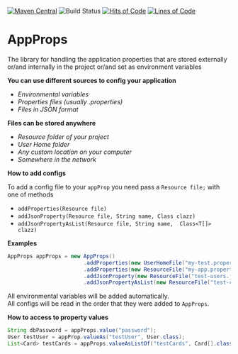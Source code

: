 [![Maven Central](https://img.shields.io/maven-central/v/io.lenar/app-props.svg)](https://maven-badges.herokuapp.com/maven-central/io.lenar/app-props)
![Build Status](https://travis-ci.com/LenarBad/app-props.svg?branch=master)
[![Hits of Code](https://hitsofcode.com/github/lenarbad/app-props)](https://hitsofcode.com/view/github/lenarbad/app-props)
[![Lines of Code](https://tokei.rs/b1/github/lenarbad/app-props)](https://github.com/lenarbad/app-props)

# AppProps
The library for handling the application properties that are stored externally or/and internally in the project or/and set as environment variables


**You can use different sources to config your application**
    
   - *Environmental variables*
   - *Properties files (usually .properties)*
   - *Files in JSON format*
   
    
**Files can be stored anywhere**

   - *Resource folder of your project*
   - *User Home folder*
   - *Any custom location on your computer*
   - *Somewhere in the network*
   
**How to add configs**

To add a config file to your ```appProp``` you need pass a ```Resource file;``` with one of methods
   - ```addProperties(Resource file)```
   - ```addJsonProperty(Resource file, String name, Class clazz)```
   - ```addJsonPropertyAsList(Resource file, String name,  Class<T[]> clazz)```

**Examples**   
   
```java
AppProps appProps = new AppProps()
                        .addProperties(new UserHomeFile("my-test.properties"))
                        .addProperties(new ResourceFile("my-app.properties"))
                        .addJsonProperty(new ResourceFile("test-users.json"), "testUser", User.class)
                        .addJsonPropertyAsList(new ResourceFile("test-cards.json"), "testCards", Card[].class);
```   

All environmental variables will be added automatically.   
All configs will be read in the order that they were added to ```AppProps```. 

**How to access to property values**

```java
String dbPassword = appProps.value("password");
User testUser = appProp.valueAs("testUser", User.class);
List<Card> testCards = appProps.valueAsListOf("testCards", Card[].class);
```





